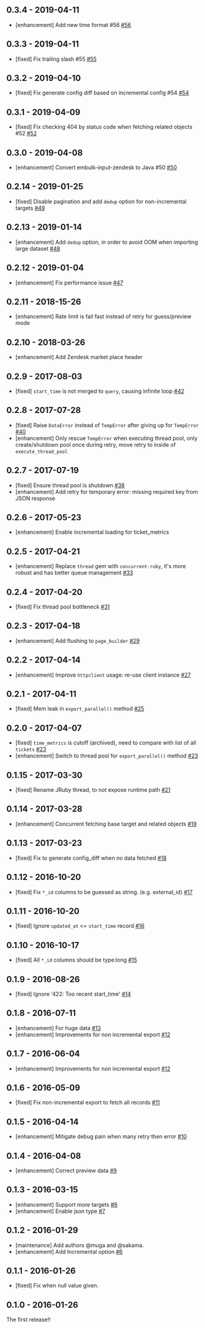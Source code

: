 ## 0.3.4 - 2019-04-11
* [enhancement] Add new time format #56 [#56](https://github.com/treasure-data/embulk-input-zendesk/pull/56)

## 0.3.3 - 2019-04-11
* [fixed] Fix trailing slash #55 [#55](https://github.com/treasure-data/embulk-input-zendesk/pull/55)

## 0.3.2 - 2019-04-10
* [fixed] Fix generate config diff based on incremental config #54 [#54](https://github.com/treasure-data/embulk-input-zendesk/pull/54)

## 0.3.1 - 2019-04-09
* [fixed] Fix checking 404 by status code when fetching related objects #52 [#52](https://github.com/treasure-data/embulk-input-zendesk/pull/52)

## 0.3.0 - 2019-04-08
* [enhancement] Convert embulk-input-zendesk to Java #50 [#50](https://github.com/treasure-data/embulk-input-zendesk/pull/50)

## 0.2.14 - 2019-01-25
* [fixed] Disable pagination and add `dedup` option for non-incremental targets [#49](https://github.com/treasure-data/embulk-input-zendesk/pull/49)

## 0.2.13 - 2019-01-14
* [enhancement] Add `dedup` option, in order to avoid OOM when importing large dataset [#48](https://github.com/treasure-data/embulk-input-zendesk/pull/48)

## 0.2.12 - 2019-01-04
* [enhancement] Fix performance issue [#47](https://github.com/treasure-data/embulk-input-zendesk/pull/47)

## 0.2.11 - 2018-15-26
* [enhancement] Rate limit is fail fast instead of retry for guess/preview mode

## 0.2.10 - 2018-03-26
* [enhancement] Add Zendesk market place header

## 0.2.9 - 2017-08-03
* [fixed] `start_time` is not merged to `query`, causing infinite loop [#42](https://github.com/treasure-data/embulk-input-zendesk/pull/42)

## 0.2.8 - 2017-07-28
* [fixed] Raise `DataError` instead of `TempError` after giving up for `TempError` [#40](https://github.com/treasure-data/embulk-input-zendesk/pull/40)
* [enhancement] Only rescue `TempError` when executing thread pool, only create/shutdown pool once during retry, move retry to inside of `execute_thread_pool`

## 0.2.7 - 2017-07-19
* [fixed] Ensure thread pool is shutdown [#38](https://github.com/treasure-data/embulk-input-zendesk/pull/38)
* [enhancement] Add retry for temporary error: missing required key from JSON response

## 0.2.6 - 2017-05-23
* [enhancement] Enable incremental loading for ticket_metrics

## 0.2.5 - 2017-04-21
* [enhancement] Replace `thread` gem with `concurrent-ruby`, it's more robust and has better queue management [#33](https://github.com/treasure-data/embulk-input-zendesk/pull/33)

## 0.2.4 - 2017-04-20
* [fixed] Fix thread pool bottleneck [#31](https://github.com/treasure-data/embulk-input-zendesk/pull/31)

## 0.2.3 - 2017-04-18
* [enhancement] Add flushing to `page_builder` [#29](https://github.com/treasure-data/embulk-input-zendesk/pull/29)

## 0.2.2 - 2017-04-14
* [enhancement] Improve `httpclient` usage: re-use client instance [#27](https://github.com/treasure-data/embulk-input-zendesk/pull/27)

## 0.2.1 - 2017-04-11
* [fixed] Mem leak in `export_parallel()` method [#25](https://github.com/treasure-data/embulk-input-zendesk/pull/25)

## 0.2.0 - 2017-04-07
* [fixed] `time_metrics` is cutoff (archived), need to compare with list of all `tickets` [#23](https://github.com/treasure-data/embulk-input-zendesk/pull/23)
* [enhancement] Switch to thread pool for `export_parallel()` method [#23](https://github.com/treasure-data/embulk-input-zendesk/pull/23)

## 0.1.15 - 2017-03-30
* [fixed] Rename JRuby thread, to not expose runtime path [#21](https://github.com/treasure-data/embulk-input-zendesk/pull/21)

## 0.1.14 - 2017-03-28
* [enhancement] Concurrent fetching base target and related objects [#19](https://github.com/treasure-data/embulk-input-zendesk/pull/19)

## 0.1.13 - 2017-03-23
* [fixed] Fix to generate config_diff when no data fetched [#18](https://github.com/treasure-data/embulk-input-zendesk/pull/18)

## 0.1.12 - 2016-10-20
* [fixed] Fix `*_id` columns to be guessed as string. (e.g. external_id) [#17](https://github.com/treasure-data/embulk-input-zendesk/pull/17)

## 0.1.11 - 2016-10-20
* [fixed] Ignore `updated_at` <= `start_time` record [#16](https://github.com/treasure-data/embulk-input-zendesk/pull/16)

## 0.1.10 - 2016-10-17
* [fixed] All `*_id` columns should be type:long [#15](https://github.com/treasure-data/embulk-input-zendesk/pull/15)

## 0.1.9 - 2016-08-26
* [fixed] Ignore '422: Too recent start_time' [#14](https://github.com/treasure-data/embulk-input-zendesk/pull/14)

## 0.1.8 - 2016-07-11

* [enhancement] For huge data [#13](https://github.com/treasure-data/embulk-input-zendesk/pull/13)
* [enhancement] Improvements for non incremental export [#12](https://github.com/treasure-data/embulk-input-zendesk/pull/12)

## 0.1.7 - 2016-06-04
* [enhancement] Improvements for non incremental export [#12](https://github.com/treasure-data/embulk-input-zendesk/pull/12)

## 0.1.6 - 2016-05-09
* [fixed] Fix non-incremental export to fetch all records [#11](https://github.com/treasure-data/embulk-input-zendesk/pull/11)

## 0.1.5 - 2016-04-14
* [enhancement] Mitigate debug pain when many retry then error [#10](https://github.com/treasure-data/embulk-input-zendesk/pull/10)

## 0.1.4 - 2016-04-08

* [enhancement] Correct preview data [#9](https://github.com/treasure-data/embulk-input-zendesk/pull/9)

## 0.1.3 - 2016-03-15

* [enhancement] Support more targets [#8](https://github.com/treasure-data/embulk-input-zendesk/pull/8)
* [enhancement] Enable json type [#7](https://github.com/treasure-data/embulk-input-zendesk/pull/7)

## 0.1.2 - 2016-01-29

* [maintenance] Add authors @muga and @sakama.
* [enhancement] Add Incremental option [#6](https://github.com/treasure-data/embulk-input-zendesk/pull/6)

## 0.1.1 - 2016-01-26

* [fixed] Fix when null value given.

## 0.1.0 - 2016-01-26

The first release!!
